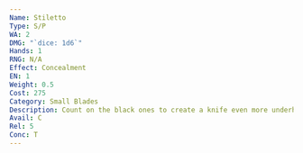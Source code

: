 ```yaml
---
Name: Stiletto
Type: S/P
WA: 2
DMG: "`dice: 1d6`"
Hands: 1
RNG: N/A
Effect: Concealment
EN: 1
Weight: 0.5
Cost: 275
Category: Small Blades
Description: Count on the black ones to create a knife even more underhanded than a normal dagger. This dagger’s long thin blade folds into the handle so you can hide it just about anywhere.
Avail: C
Rel: 5
Conc: T
---
```

